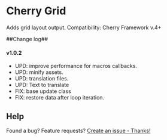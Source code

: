 # Cherry Grid
Adds grid layout output.
Сompatibility: Cherry Framework v.4+

##Change log##

#### v1.0.2 ####

- UPD: improve performance for macros callbacks.
- UPD: minify assets.
- UPD: translation files.
- UPD: Text to translate
- FIX: base update class
- FIX: restore data after loop iteration.

## Help
Found a bug? Feature requests? [Create an issue - Thanks!](https://github.com/CherryFramework/cherry-grid/issues/new)